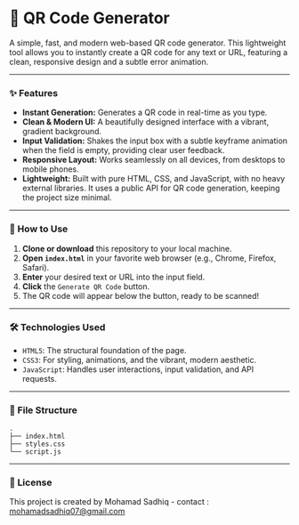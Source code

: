 # 🌟 QR Code Generator

A simple, fast, and modern web-based QR code generator. This lightweight tool allows you to instantly create a QR code for any text or URL, featuring a clean, responsive design and a subtle error animation.

---

### ✨ Features

-   **Instant Generation:** Generates a QR code in real-time as you type.
-   **Clean & Modern UI:** A beautifully designed interface with a vibrant, gradient background.
-   **Input Validation:** Shakes the input box with a subtle keyframe animation when the field is empty, providing clear user feedback.
-   **Responsive Layout:** Works seamlessly on all devices, from desktops to mobile phones.
-   **Lightweight:** Built with pure HTML, CSS, and JavaScript, with no heavy external libraries. It uses a public API for QR code generation, keeping the project size minimal.

---

### 🚀 How to Use

1.  **Clone or download** this repository to your local machine.
2.  **Open `index.html`** in your favorite web browser (e.g., Chrome, Firefox, Safari).
3.  **Enter** your desired text or URL into the input field.
4.  **Click** the `Generate QR Code` button.
5.  The QR code will appear below the button, ready to be scanned!

---

### 🛠️ Technologies Used

-   `HTML5`: The structural foundation of the page.
-   `CSS3`: For styling, animations, and the vibrant, modern aesthetic.
-   `JavaScript`: Handles user interactions, input validation, and API requests.

---

### 📂 File Structure

```
.
├── index.html
├── styles.css
└── script.js
```

---

### 📄 License

This project is created by Mohamad Sadhiq - contact : mohamadsadhiq07@gmail.com
